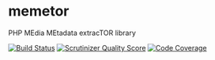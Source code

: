 memetor
=======

PHP MEdia MEtadata extracTOR library

[![Build Status](https://travis-ci.org/pdenis/memetor.png)](https://travis-ci.org/pdenis/memetor)
[![Scrutinizer Quality Score](https://scrutinizer-ci.com/g/pdenis/memetor/badges/quality-score.png?s=b95ac82d6d86a20c064d8c2bbd524f780470e734)](https://scrutinizer-ci.com/g/pdenis/memetor/)
[![Code Coverage](https://scrutinizer-ci.com/g/pdenis/memetor/badges/coverage.png?s=96d61622af7905d30ad346e8b4cec34c3fb747a4)](https://scrutinizer-ci.com/g/pdenis/memetor/)